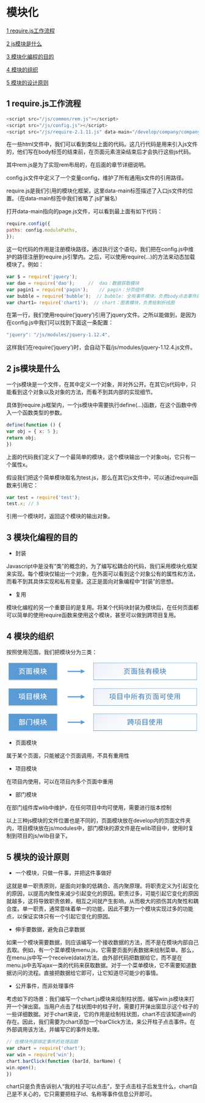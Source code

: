 # 模块化
[1  require.js工作流程](#user-content-1--require.js工作流程)

[2  js模块是什么](#user-content-2--js模块是什么)

[3  模块化编程的目的](#user-content-3--模块化编程的目的)

[4  模块的组织](#user-content-4--模块的组织)

[5  模块的设计原则](#user-content-5--模块的设计原则)

##  1  require.js工作流程

```javascript
<script src="/js/common/rem.js"></script>
<script src="/js/config.js"></script>
<script src="/js/require-2.1.11.js" data-main="/develop/company/company-device/page"></script>
```

在一些html文件中，我们可以看到类似上面的代码。这几行代码是用来引入js文件的，他们写在body标签的结束前，在页面元素渲染结束后才会执行这些js代码。

其中rem.js是为了实现rem布局的，在后面的章节详细说明。

config.js文件中定义了一个变量config，维护了所有通用js文件的引用路径。

require.js是我们引用的模块化框架，这里data-main标签描述了入口js文件的位置。（在data-main标签中我们省略了.js扩展名）

打开data-main指向的page.js文件，可以看到最上面有如下代码：

```javascript
require.config({
paths: config.modulePaths,
});
```

这一句代码的作用是注册模块路径，通过执行这个语句，我们把在config.js中维护的路径注册到require.js引擎内。之后，可以使用require(…)的方法来动态加载模块了。例如：

```javascript
var $ = require('jquery');
var dao = require('dao');     //  dao：数据获取模块
var pagin1 = require('pagin');    // pagin：分页组件
var bubble = require('bubble');  // bubble: 全局事件模块，负责body点击事件的管理
var chart1= require('chart1');  // chart：图表模块，负责绘制折线图
```

在第一行，我们使用require(‘jquery’)引用了jquery文件。之所以能做到，是因为在config.js中我们可以找到下面这一条配置：

```javascript
"jquery": "/js/modules/jquery-1.12.4",
```

这样我们在require(‘jquery’)时，会自动下载/js/modules/jquery-1.12.4.js文件。

##  2  js模块是什么

一个js模块是一个文件，在其中定义一个对象，并对外公开。在其它js代码中，只能看到这个对象以及对象的方法，而看不到其内部的实现细节。

具体到require.js框架内，一个js模块中需要执行define(…)函数，在这个函数中传入一个函数类型的参数。

```javascript
define(function () {
var obj = { x: 5 };
return obj;
})
```

上面的代码我们定义了一个最简单的模块，这个模块输出一个对象obj，它只有一个属性x。

假设我们把这个简单模块取名为test.js，那么在其它js文件中，可以通过require函数来引用它：

```javascript
var test = require('test');
test.x; // 5
```

引用一个模块时，返回这个模块的输出对象。

##  3  模块化编程的目的

- 封装

Javascript中是没有“类”的概念的，为了编写松耦合的代码，我们采用模块化框架来实现。每个模块仅输出一个对象，在外面可以看到这个对象公有的属性和方法，而看不到其具体实现和私有变量。这正是面向对象编程中“封装”的思想。

- 复用

模块化编程的另一个重要目的是复用。将某个代码块封装为模块后，在任何页面都可以简单的使用require函数来使用这个模块，甚至可以做到跨项目复用。

##  4  模块的组织

按照使用范围，我们把模块分为三类：

![](images/模块组织.png)

- 页面模块

属于某个页面，只能被这个页面调用，不具有重用性

- 项目模块

在项目内使用，可以在项目内多个页面中重用

- 部门模块

在部门组件库wlib中维护，在任何项目中均可使用，需要进行版本控制

以上三种js模块的文件位置也是不同的，页面模块放在develop内的页面文件夹内，项目模块放在js/modules中，部门模块的源文件是在wlib项目中，使用时复制到项目的js/wlib目录下。

##  5  模块的设计原则

- 一个模块，只做一件事，并把这件事做好

这就是单一职责原则，是面向对象的低耦合、高内聚原理。将职责定义为引起变化的原因，以提高内聚性来减少引起变化的原因。职责过多，可能引起它变化的原因就越多，这将导致职责依赖，相互之间就产生影响，从而极大的损伤其内聚性和耦合度。单一职责，通常意味着单一的功能，因此不要为一个模块实现过多的功能点，以保证实体只有一个引起它变化的原因。

- 伸手要数据，避免自己拿数据

如果一个模块需要数据，则应该编写一个接收数据的方法，而不是在模块内部自己去取。例如，有一个菜单模块menu.js，它需要页面列表数据来绘制菜单。那么，在menu.js中写一个receive(data)方法，由外部代码把数据给它，而不是在menu.js中去写ajax一类的代码来获取数据。对于一个菜单模块，它不需要知道数据访问的流程。直接把数据给它即可，让它知道尽可能少的事情。

- 公开事件，而非处理事件

考虑如下的场景：我们编写一个chart.js模块来绘制柱状图，编写win.js模块来打开一个弹出窗。当用户点击了柱状图中的柱子时，需要打开弹出窗显示这个柱子的一些详细数据。对于chart来说，它的作用是绘制柱状图，chart不应该知道win的存在。因此，我们需要为chart添加一个barClick方法，来公开柱子点击事件。在外部调用该方法，并编写它的事件处理。

```javascript
// 在模块外部绑定事件的处理函数
var chart = require('chart');
var win = require('win');
chart.barClick(function (barId, barName) {
win.open();
})
```

chart只是负责告诉别人“我的柱子可以点击”，至于点击柱子后发生什么，chart自己是不关心的，它只需要把柱子Id、名称等事件信息公开即可。











